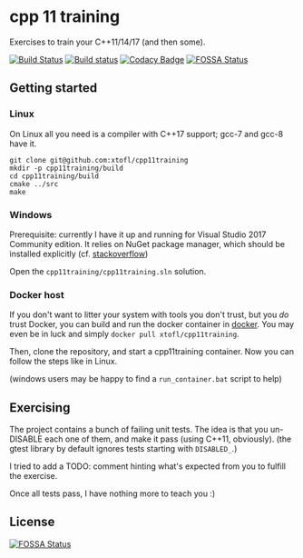 # cpp 11 training 

Exercises to train your C++11/14/17 (and then some).

[![Build Status](https://travis-ci.org/xtofl/cpp11training.svg?branch=master)](https://travis-ci.org/xtofl/cpp11training)
[![Build status](https://xtofl.visualstudio.com/cpp11exercises/_apis/build/status/cpp11exercises-CI)](https://xtofl.visualstudio.com/cpp11exercises/_build/latest?definitionId=2)
[![Codacy Badge](https://api.codacy.com/project/badge/Grade/e1556f3ddf3645fe98d1fb06bf011b1c)](https://app.codacy.com/app/kristoffel-pirard/cpp11training?utm_source=github.com&utm_medium=referral&utm_content=xtofl/cpp11training&utm_campaign=Badge_Grade_Dashboard)
[![FOSSA Status](https://app.fossa.io/api/projects/git%2Bgithub.com%2Fxtofl%2Fcpp11training.svg?type=shield)](https://app.fossa.io/projects/git%2Bgithub.com%2Fxtofl%2Fcpp11training?ref=badge_shield)

## Getting started

### Linux

On Linux all you need is a compiler with C++17 support; gcc-7 and gcc-8 have it.

    git clone git@github.com:xtofl/cpp11training
    mkdir -p cpp11training/build
    cd cpp11training/build
    cmake ../src
    make

### Windows

    
Prerequisite: currently I have it up and running for Visual Studio 2017 Community edition.  It relies on NuGet package manager, which should be installed explicitly (cf. [stackoverflow](http://stackoverflow.com/questions/42875451/cant-find-the-nuget-package-manager-in-visual-studio-2017))

Open the `cpp11training/cpp11training.sln` solution.

### Docker host

If you don't want to litter your system with tools you don't trust, but you _do_ trust Docker, you can
build and run the docker container in [docker](docker).  You may even be in luck and simply `docker pull xtofl/cpp11training`.

Then, clone the repository, and start a cpp11training container.  Now you can follow the steps like in Linux.

(windows users may be happy to find a `run_container.bat` script to help)

## Exercising

The project contains a bunch of failing unit tests.  The idea is that you un-DISABLE each one of them, and make it pass (using C++11, obviously).  (the gtest library by default ignores tests starting with `DISABLED_`.)

I tried to add a TODO: comment hinting what's expected from you to fulfill the exercise.

Once all tests pass, I have nothing more to teach you :)


## License
[![FOSSA Status](https://app.fossa.io/api/projects/git%2Bgithub.com%2Fxtofl%2Fcpp11training.svg?type=large)](https://app.fossa.io/projects/git%2Bgithub.com%2Fxtofl%2Fcpp11training?ref=badge_large)